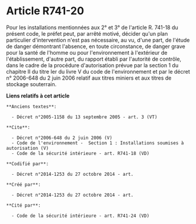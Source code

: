 # Article R741-20

Pour les installations mentionnées aux 2° et 3° de l'article R. 741-18 du présent code, le préfet peut, par arrêté motivé,
décider qu'un plan particulier d'intervention n'est pas nécessaire, au vu, d'une part, de l'étude de danger démontrant
l'absence, en toute circonstance, de danger grave pour la santé de l'homme ou pour l'environnement à l'extérieur de
l'établissement, d'autre part, du rapport établi par l'autorité de contrôle, dans le cadre de la procédure d'autorisation
prévue par la section 1 du chapitre II du titre Ier du livre V du code de l'environnement et par le décret n° 2006-648 du 2
juin 2006 relatif aux titres miniers et aux titres de stockage souterrain.

**Liens relatifs à cet article**

	**Anciens textes**:

	  - Décret n°2005-1158 du 13 septembre 2005 - art. 3 (VT)

	**Cite**:

	  - Décret n°2006-648 du 2 juin 2006 (V)
	  - Code de l'environnement -  Section 1 : Installations soumises à autorisation (V)
	  - Code de la sécurité intérieure - art. R741-18 (VD)

	**Codifié par**:

	  - Décret n°2014-1253 du 27 octobre 2014 - art.

	**Créé par**:

	  - Décret n°2014-1253 du 27 octobre 2014 - art.

	**Cité par**:

	  - Code de la sécurité intérieure - art. R741-24 (VD)
